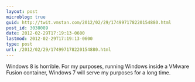 ```yaml
---
layout: post
microblog: true
guid: http://twit.vmstan.com/2012/02/29/174997178220154880.html
post_id: 3038089
date: 2012-02-29T17:19:13-0600
lastmod: 2012-02-29T17:19:13-0600
type: post
url: /2012/02/29/174997178220154880.html
---
```

Windows 8 is horrible. For my purposes, running Windows inside a VMware Fusion container, Windows 7 will serve my purposes for a long time.
